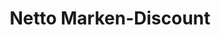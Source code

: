 ---
title: "Netto Marken-Discount"
url: /berlin/netto-marken-discount-egon-erwin-kisch-strasse/
shop: Supermarkt
---
